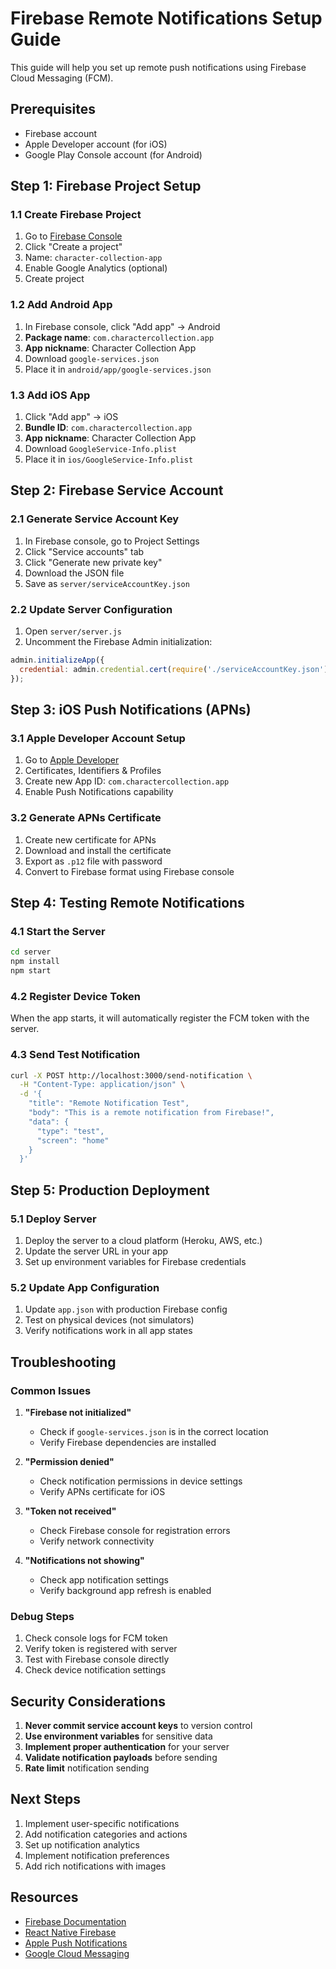 # Firebase Remote Notifications Setup Guide

This guide will help you set up remote push notifications using Firebase Cloud Messaging (FCM).

## Prerequisites

- Firebase account
- Apple Developer account (for iOS)
- Google Play Console account (for Android)

## Step 1: Firebase Project Setup

### 1.1 Create Firebase Project
1. Go to [Firebase Console](https://console.firebase.google.com/)
2. Click "Create a project"
3. Name: `character-collection-app`
4. Enable Google Analytics (optional)
5. Create project

### 1.2 Add Android App
1. In Firebase console, click "Add app" → Android
2. **Package name**: `com.charactercollection.app`
3. **App nickname**: Character Collection App
4. Download `google-services.json`
5. Place it in `android/app/google-services.json`

### 1.3 Add iOS App
1. Click "Add app" → iOS
2. **Bundle ID**: `com.charactercollection.app`
3. **App nickname**: Character Collection App
4. Download `GoogleService-Info.plist`
5. Place it in `ios/GoogleService-Info.plist`

## Step 2: Firebase Service Account

### 2.1 Generate Service Account Key
1. In Firebase console, go to Project Settings
2. Click "Service accounts" tab
3. Click "Generate new private key"
4. Download the JSON file
5. Save as `server/serviceAccountKey.json`

### 2.2 Update Server Configuration
1. Open `server/server.js`
2. Uncomment the Firebase Admin initialization:
```javascript
admin.initializeApp({
  credential: admin.credential.cert(require('./serviceAccountKey.json')),
});
```

## Step 3: iOS Push Notifications (APNs)

### 3.1 Apple Developer Account Setup
1. Go to [Apple Developer](https://developer.apple.com/)
2. Certificates, Identifiers & Profiles
3. Create new App ID: `com.charactercollection.app`
4. Enable Push Notifications capability

### 3.2 Generate APNs Certificate
1. Create new certificate for APNs
2. Download and install the certificate
3. Export as `.p12` file with password
4. Convert to Firebase format using Firebase console

## Step 4: Testing Remote Notifications

### 4.1 Start the Server
```bash
cd server
npm install
npm start
```

### 4.2 Register Device Token
When the app starts, it will automatically register the FCM token with the server.

### 4.3 Send Test Notification
```bash
curl -X POST http://localhost:3000/send-notification \
  -H "Content-Type: application/json" \
  -d '{
    "title": "Remote Notification Test",
    "body": "This is a remote notification from Firebase!",
    "data": {
      "type": "test",
      "screen": "home"
    }
  }'
```

## Step 5: Production Deployment

### 5.1 Deploy Server
1. Deploy the server to a cloud platform (Heroku, AWS, etc.)
2. Update the server URL in your app
3. Set up environment variables for Firebase credentials

### 5.2 Update App Configuration
1. Update `app.json` with production Firebase config
2. Test on physical devices (not simulators)
3. Verify notifications work in all app states

## Troubleshooting

### Common Issues

1. **"Firebase not initialized"**
   - Check if `google-services.json` is in the correct location
   - Verify Firebase dependencies are installed

2. **"Permission denied"**
   - Check notification permissions in device settings
   - Verify APNs certificate for iOS

3. **"Token not received"**
   - Check Firebase console for registration errors
   - Verify network connectivity

4. **"Notifications not showing"**
   - Check app notification settings
   - Verify background app refresh is enabled

### Debug Steps

1. Check console logs for FCM token
2. Verify token is registered with server
3. Test with Firebase console directly
4. Check device notification settings

## Security Considerations

1. **Never commit service account keys** to version control
2. **Use environment variables** for sensitive data
3. **Implement proper authentication** for your server
4. **Validate notification payloads** before sending
5. **Rate limit** notification sending

## Next Steps

1. Implement user-specific notifications
2. Add notification categories and actions
3. Set up notification analytics
4. Implement notification preferences
5. Add rich notifications with images

## Resources

- [Firebase Documentation](https://firebase.google.com/docs/cloud-messaging)
- [React Native Firebase](https://rnfirebase.io/messaging/usage)
- [Apple Push Notifications](https://developer.apple.com/documentation/usernotifications)
- [Google Cloud Messaging](https://developers.google.com/cloud-messaging) 